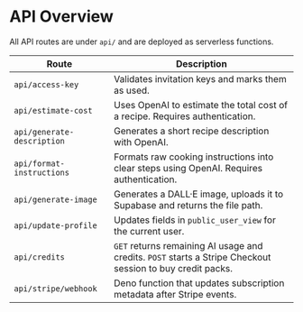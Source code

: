 # API Overview

All API routes are under `api/` and are deployed as serverless functions.

| Route | Description |
|-------|-------------|
| `api/access-key` | Validates invitation keys and marks them as used. |
| `api/estimate-cost` | Uses OpenAI to estimate the total cost of a recipe. Requires authentication. |
| `api/generate-description` | Generates a short recipe description with OpenAI. |
| `api/format-instructions` | Formats raw cooking instructions into clear steps using OpenAI. Requires authentication. |
| `api/generate-image` | Generates a DALL·E image, uploads it to Supabase and returns the file path. |
| `api/update-profile` | Updates fields in `public_user_view` for the current user. |
| `api/credits` | `GET` returns remaining AI usage and credits. `POST` starts a Stripe Checkout session to buy credit packs. |
| `api/stripe/webhook` | Deno function that updates subscription metadata after Stripe events. |
